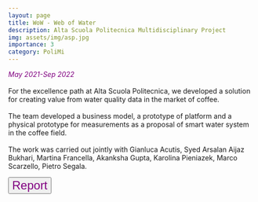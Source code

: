 ```yaml
---
layout: page
title: WoW - Web of Water
description: Alta Scuola Politecnica Multidisciplinary Project
img: assets/img/asp.jpg
importance: 3
category: PoliMi
---
```

<em style="color:purple"> May 2021-Sep 2022 </em>
<br>
<br>
For the excellence path at Alta Scuola Politecnica, we developed a solution for creating value from water quality data in the market of coffee.
<br>
<br>
The team developed a business model, a prototype of platform and a physical prototype for measurements as a proposal of smart water system in the coffee field.
<br>
<br>
The work was carried out jointly with Gianluca Acutis, Syed Arsalan Aijaz Bukhari, Martina Francella, Akanksha Gupta, Karolina Pieniazek, Marco Scarzello, Pietro Segala.

<a href="/assets/pdf/report_asp.pdf"><button style="font-size:24px;color:purple">Report <i class="fa fa-file-pdf"></i></button></a>
